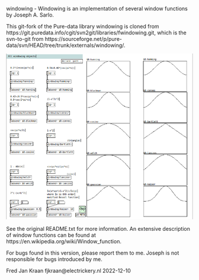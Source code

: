 <p>windowing - Windowing is an implementation of several window functions by 
Joseph A. Sarlo.

<p>This git-fork of the Pure-data library windowing is cloned from 
https://git.puredata.info/cgit/svn2git/libraries/fwindowing.git, which is 
the svn-to-git from 
https://sourceforge.net/p/pure-data/svn/HEAD/tree/trunk/externals/windowing/.

<p align="center"><img src="windowing-help.png">

<p>See the original README.txt for more information. An extensive 
description of window functions can be found at 
https://en.wikipedia.org/wiki/Window_function.

<p>For bugs found in this version, please report them to me. Joseph is not 
responsible for bugs introduced by me.

<p>Fred Jan Kraan fjkraan@electrickery.nl 2022-12-10
